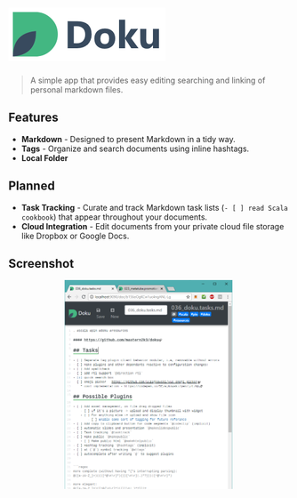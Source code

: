 ![Doku](assets/logo/logo_light_bar.png "Doku logo")
======

> A simple app that provides easy editing searching and linking of personal markdown files.

## Features

* **Markdown** - Designed to present Markdown in a tidy way.
* **Tags** - Organize and search documents using inline hashtags.
* **Local Folder**

## Planned

* **Task Tracking** - Curate and track Markdown task lists (`- [ ] read Scala cookbook`) that appear throughout your documents.
* **Cloud Integration** - Edit documents from your private cloud file storage like Dropbox or Google Docs.

## Screenshot

<p align="center">
<img src="assets/screenshots/screenshot0.png" alt="Doku Screenshot" width="60%" />
</p>
